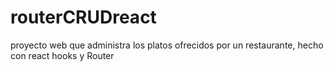 # routerCRUDreact
proyecto web que administra los platos ofrecidos por un restaurante, hecho con react hooks y Router

